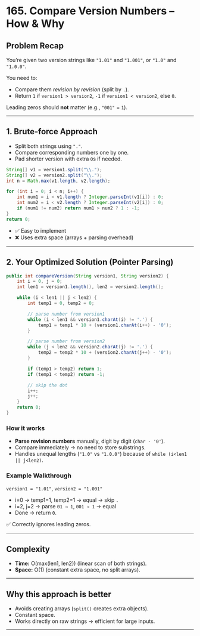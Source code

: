 # 165. Compare Version Numbers – How & Why

## Problem Recap

You’re given two version strings like `"1.01"` and `"1.001"`, or `"1.0"` and `"1.0.0"`.

You need to:

* Compare them *revision by revision* (split by `.`).
* Return `1` if `version1 > version2`, `-1` if `version1 < version2`, else `0`.

Leading zeros should **not** matter (e.g., `"001"` = `1`).

---

## 1. Brute-force Approach

* Split both strings using `"."`.
* Compare corresponding numbers one by one.
* Pad shorter version with extra `0`s if needed.

```java
String[] v1 = version1.split("\\.");
String[] v2 = version2.split("\\.");
int n = Math.max(v1.length, v2.length);

for (int i = 0; i < n; i++) {
    int num1 = i < v1.length ? Integer.parseInt(v1[i]) : 0;
    int num2 = i < v2.length ? Integer.parseInt(v2[i]) : 0;
    if (num1 != num2) return num1 > num2 ? 1 : -1;
}
return 0;
```

* ✅ Easy to implement
* ❌ Uses extra space (arrays + parsing overhead)

---

## 2. Your Optimized Solution (Pointer Parsing)

```java
public int compareVersion(String version1, String version2) {
    int i = 0, j = 0;
    int len1 = version1.length(), len2 = version2.length();

    while (i < len1 || j < len2) {
        int temp1 = 0, temp2 = 0;

        // parse number from version1
        while (i < len1 && version1.charAt(i) != '.') {
            temp1 = temp1 * 10 + (version1.charAt(i++) - '0');
        }

        // parse number from version2
        while (j < len2 && version2.charAt(j) != '.') {
            temp2 = temp2 * 10 + (version2.charAt(j++) - '0');
        }

        if (temp1 > temp2) return 1;
        if (temp1 < temp2) return -1;

        // skip the dot
        i++;
        j++;
    }
    return 0;
}
```

### How it works

* **Parse revision numbers** manually, digit by digit (`char - '0'`).
* Compare immediately → no need to store substrings.
* Handles unequal lengths (`"1.0"` vs `"1.0.0"`) because of `while (i<len1 || j<len2)`.

### Example Walkthrough

`version1 = "1.01"`, `version2 = "1.001"`

* i=0 → temp1=1, temp2=1 → equal → skip `.`
* i=2, j=2 → parse `01 → 1`, `001 → 1` → equal
* Done → return `0`.

✅ Correctly ignores leading zeros.

---

## Complexity

* **Time:** O(max(len1, len2)) (linear scan of both strings).
* **Space:** O(1) (constant extra space, no split arrays).

---

## Why this approach is better

* Avoids creating arrays (`split()` creates extra objects).
* Constant space.
* Works directly on raw strings → efficient for large inputs.

---
